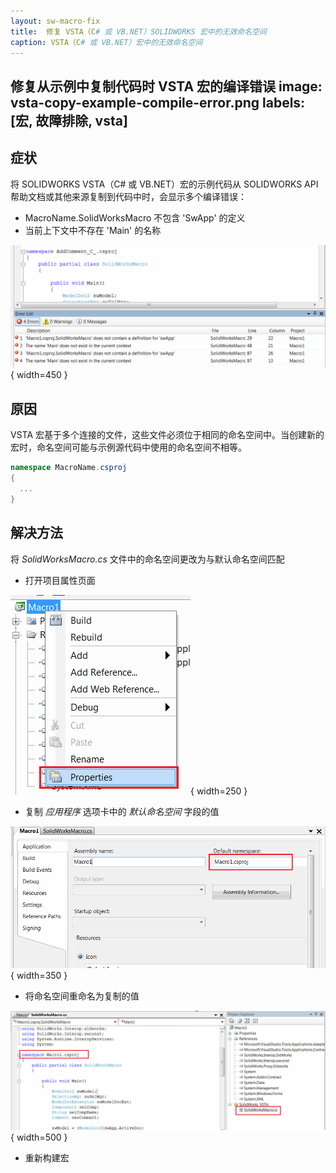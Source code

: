 ```yaml
---
layout: sw-macro-fix
title:  修复 VSTA（C# 或 VB.NET）SOLIDWORKS 宏中的无效命名空间
caption: VSTA（C# 或 VB.NET）宏中的无效命名空间
---
```

 修复从示例中复制代码时 VSTA 宏的编译错误
image: vsta-copy-example-compile-error.png
labels: [宏, 故障排除, vsta]
---
## 症状

将 SOLIDWORKS VSTA（C# 或 VB.NET）宏的示例代码从 SOLIDWORKS API 帮助文档或其他来源复制到代码中时，会显示多个编译错误：

* MacroName.SolidWorksMacro 不包含 'SwApp' 的定义
* 当前上下文中不存在 'Main' 的名称

![将示例代码从示例中复制到 VSTA 宏时出现编译错误](vsta-copy-example-compile-error.png){ width=450 }

## 原因

VSTA 宏基于多个连接的文件，这些文件必须位于相同的命名空间中。当创建新的宏时，命名空间可能与示例源代码中使用的命名空间不相等。

~~~ cs
namespace MacroName.csproj
{
  ...
}
~~~

## 解决方法

将 *SolidWorksMacro.cs* 文件中的命名空间更改为与默认命名空间匹配

* 打开项目属性页面

![VSTA 宏项目属性](project-properties.png){ width=250 }

* 复制 *应用程序* 选项卡中的 *默认命名空间* 字段的值

![VSTA 项目的默认命名空间](project-default-namespace.png){ width=350 }

* 将命名空间重命名为复制的值

![将命名空间重命名为默认命名空间](modified-namespace.png){ width=500 }

* 重新构建宏